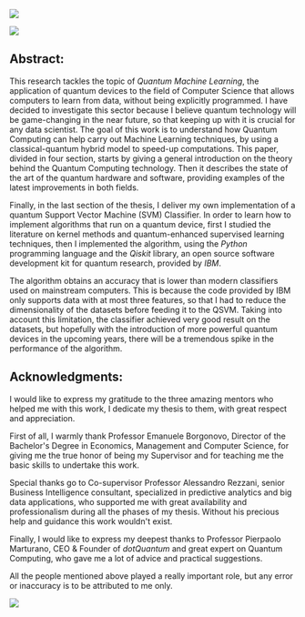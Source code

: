 ![](https://i.ibb.co/3vRQs7T/Screenshot-2020-06-18-at-12-55-19.png)

![](https://i.ibb.co/6gF1xhB/Screenshot-2020-06-18-at-13-02-21.png)






## Abstract:

This research tackles the topic of _Quantum Machine Learning_, the application of quantum devices to the field of Computer Science that allows computers to learn from data, without being explicitly programmed. I have decided to investigate this sector because I believe quantum technology will be game-changing in the near future, so that keeping up with it is crucial for any data scientist. The goal of this work is to understand how Quantum Computing can help carry out Machine Learning techniques, by using a classical-quantum hybrid model to speed-up computations. This paper, divided in four section, starts by giving a general introduction on the theory behind the Quantum Computing technology. Then it describes the state of the art of the quantum hardware and software, providing examples of the latest improvements in both fields.

Finally, in the last section of the thesis, I deliver my own implementation of a quantum Support Vector Machine (SVM) Classifier. In order to learn how to implement algorithms that run on a quantum device, first I studied the literature on kernel methods and quantum-enhanced supervised learning techniques, then I implemented the algorithm, using the _Python_ programming language and the _Qiskit_ library, an open source software development kit for quantum research, provided by _IBM_.

The algorithm obtains an accuracy that is lower than modern classifiers used on mainstream computers. This is because the code provided by IBM only supports data with at most three features, so that I had to reduce the dimensionality of the datasets before feeding it to the QSVM. Taking into account this limitation, the classifier achieved very good result on the datasets, but hopefully with the introduction of more powerful quantum devices in the upcoming years, there will be a tremendous spike in the performance of the algorithm.





## Acknowledgments:

I would like to express my gratitude to the three amazing mentors who helped me with this work, I dedicate my thesis to them, with great respect and appreciation.

First of all, I warmly thank Professor Emanuele Borgonovo, Director of the Bachelor&#39;s Degree in Economics, Management and Computer Science, for giving me the true honor of being my Supervisor and for teaching me the basic skills to undertake this work.

Special thanks go to Co-supervisor Professor Alessandro Rezzani, senior Business Intelligence consultant, specialized in predictive analytics and big data applications, who supported me with great availability and professionalism during all the phases of my thesis. Without his precious help and guidance this work wouldn&#39;t exist.

Finally, I would like to express my deepest thanks to Professor Pierpaolo Marturano, CEO &amp; Founder of _dotQuantum_ and great expert on Quantum Computing, who gave me a lot of advice and practical suggestions.

All the people mentioned above played a really important role, but any error or inaccuracy is to be attributed to me only.

![](https://i.ibb.co/wzL9nvP/Screenshot-2020-06-18-at-12-58-41.png)
